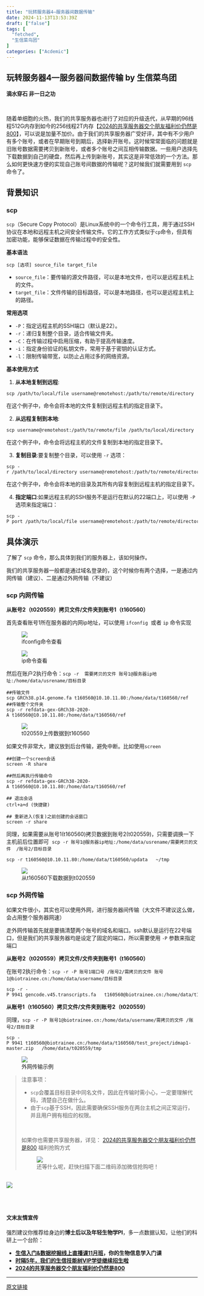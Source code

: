 ```yaml
---
title: "玩转服务器4—服务器间数据传输"
date: 2024-11-13T13:53:39Z
draft: ["false"]
tags: [
  "fetched",
  "生信菜鸟团"
]
categories: ["Acdemic"]
---
```

玩转服务器4—服务器间数据传输 by 生信菜鸟团
------
<div><section data-md5="d93a6" act="xmy"><section data-md5="d93a6"><section data-md5="d93a6"><section data-md5="d93a6"><section data-md5="d93a6"><section data-md5="d93a6"><section data-md5="d93a6"><p data-md5="d93a6"><strong data-md5="d93a6">滴水穿石 非一日之功</strong></p></section></section></section></section></section></section></section><p><br></p><section data-tool="mdnice编辑器" data-website="https://www.mdnice.com"><p data-tool="mdnice编辑器">随着单细胞的火热，我们的共享服务器也进行了对应的升级迭代，从早期的96线程512G内存到如今的256线程2T内存【<a target="_blank" href="http://mp.weixin.qq.com/s?__biz=MzUzMTEwODk0Ng==&amp;mid=2247520503&amp;idx=2&amp;sn=375db3093ce4345b66739a37993458ff&amp;chksm=fa4555cacd32dcdc9a5d59d914707bea9acea34fd6bfebbccdd33992243502824d58ba93224c&amp;scene=21#wechat_redirect" textvalue="2024的共享服务器交个朋友福利价仍然是800" linktype="text" imgurl="" imgdata="null" data-itemshowtype="11" tab="innerlink" data-linktype="2">2024的共享服务器交个朋友福利价仍然是800</a>】，可以说是加量不加价。由于我们的共享服务器广受好评，其中有不少用户有多个账号，或者在早期账号到期后，选择新开账号。这时候常常面临的问题就是旧账号数据需要拷贝到新账号，或者多个账号之间互相传输数据。一些用户选择先下载数据到自己的硬盘，然后再上传到新账号，其实这是非常低效的一个方法。那么如何更快速方便的实现自己账号间数据的传输呢？这时候我们就需要用到 <code>scp</code> 命令了。</p><h2 data-tool="mdnice编辑器"><span></span><span>背景知识</span><span></span></h2><h3 data-tool="mdnice编辑器"><span></span><span>scp</span><span></span></h3><p data-tool="mdnice编辑器"><code>scp</code>（Secure Copy Protocol）是Linux系统中的一个命令行工具，用于通过SSH协议在本地和远程主机之间安全传输文件。它的工作方式类似于<code>cp</code>命令，但具有加密功能，能够保证数据在传输过程中的安全性。</p><p data-tool="mdnice编辑器"><strong>基本语法</strong></p><pre data-tool="mdnice编辑器"><span></span><code>scp [选项] source_file target_file<br></code></pre><ul data-tool="mdnice编辑器"><li><section><code>source_file</code>：要传输的源文件路径，可以是本地文件，也可以是远程主机上的文件。</section></li><li><section><code>target_file</code>：文件传输的目标路径，可以是本地路径，也可以是远程主机上的路径。</section></li></ul><p data-tool="mdnice编辑器"><strong>常用选项</strong></p><ul data-tool="mdnice编辑器"><li><section><code>-P</code>：指定远程主机的SSH端口（默认是22）。</section></li><li><section><code>-r</code>：递归复制整个目录，适合传输文件夹。</section></li><li><section><code>-C</code>：在传输过程中启用压缩，有助于提高传输速度。</section></li><li><section><code>-i</code>：指定身份验证的私钥文件，常用于基于密钥的认证方式。</section></li><li><section><code>-l</code>：限制传输带宽，以防止占用过多的网络资源。</section></li></ul><p data-tool="mdnice编辑器"><strong>基本使用方式</strong></p><ol data-tool="mdnice编辑器"><li><section><strong>从本地复制到远程</strong>:</section></li></ol><pre data-tool="mdnice编辑器"><span></span><code>scp /path/to/<span>local</span>/file username@remotehost:/path/to/remote/directory<br></code></pre><p data-tool="mdnice编辑器">在这个例子中，命令会将本地的文件复制到远程主机的指定目录下。</p><ol start="2" data-tool="mdnice编辑器"><li><section><strong>从远程复制到本地</strong>:</section></li></ol><pre data-tool="mdnice编辑器"><span></span><code>scp username@remotehost:/path/to/remote/file /path/to/<span>local</span>/directory<br></code></pre><p data-tool="mdnice编辑器">在这个例子中，命令会将远程主机的文件复制到本地的指定目录下。</p><ol start="3" data-tool="mdnice编辑器"><li><section><strong>复制目录</strong>:要复制整个目录，可以使用 <code>-r</code> 选项：</section></li></ol><pre data-tool="mdnice编辑器"><span></span><code>scp -r /path/to/<span>local</span>/directory username@remotehost:/path/to/remote/directory<br></code></pre><p data-tool="mdnice编辑器">在这个例子中，命令会将本地的目录及其所有内容复制到远程主机的指定目录下。</p><ol start="4" data-tool="mdnice编辑器"><li><section><strong>指定端口</strong>:如果远程主机的SSH服务不是运行在默认的22端口上，可以使用 <code>-P</code> 选项来指定端口：</section></li></ol><pre data-tool="mdnice编辑器"><span></span><code>scp -P port /path/to/<span>local</span>/file username@remotehost:/path/to/remote/directory<br></code></pre><h2 data-tool="mdnice编辑器"><span></span><span>具体演示</span><span></span></h2><p data-tool="mdnice编辑器">了解了 <code>scp</code> 命令，那么具体到我们的服务器上，该如何操作。</p><p data-tool="mdnice编辑器">我们的共享服务器一般都是通过域名登录的，这个时候你有两个选择，一是通过内网传输（建议）、二是通过外网传输（不建议）</p><h3 data-tool="mdnice编辑器"><span></span><span>scp 内网传输</span><span></span></h3><p data-tool="mdnice编辑器"><strong>从账号2（t020559）拷贝文件/文件夹到账号1（t160560）</strong></p><p data-tool="mdnice编辑器">首先查看账号1所在服务器的内网ip地址，可以使用 <code>ifconfig</code>  或者 <code>ip</code> 命令实现</p><figure data-tool="mdnice编辑器"><img data-imgfileid="100045094" data-ratio="1.1027777777777779" data-src="https://mmbiz.qpic.cn/mmbiz_png/iaRJcrq2Los9TwutkickF8SiaypOGGxibzHibStX7pvyxeALBezJnhwjxWb351D6QliaR6fOkokVYSAUEZoxsA6FoAQw/640?wx_fmt=png&amp;from=appmsg" data-type="png" data-w="1080" src="https://mmbiz.qpic.cn/mmbiz_png/iaRJcrq2Los9TwutkickF8SiaypOGGxibzHibStX7pvyxeALBezJnhwjxWb351D6QliaR6fOkokVYSAUEZoxsA6FoAQw/640?wx_fmt=png&amp;from=appmsg"><figcaption>ifconfig命令查看</figcaption></figure><figure data-tool="mdnice编辑器"><img data-imgfileid="100045092" data-ratio="0.3453703703703704" data-src="https://mmbiz.qpic.cn/mmbiz_png/iaRJcrq2Los9TwutkickF8SiaypOGGxibzHibkKNFWIFyZwxPGZdibpPqBgjuTzGMr70b0NPCaoRuSp6ks04Z3rbykgA/640?wx_fmt=png&amp;from=appmsg" data-type="png" data-w="1080" src="https://mmbiz.qpic.cn/mmbiz_png/iaRJcrq2Los9TwutkickF8SiaypOGGxibzHibkKNFWIFyZwxPGZdibpPqBgjuTzGMr70b0NPCaoRuSp6ks04Z3rbykgA/640?wx_fmt=png&amp;from=appmsg"><figcaption>ip命令查看</figcaption></figure><p data-tool="mdnice编辑器">然后在账户2执行命令：<code>scp -r  需要拷贝的文件 账号1@服务器ip地址:/home/data/usrename/目标目录</code></p><pre data-tool="mdnice编辑器"><span></span><code><span>#</span><span><span>#传输文件</span></span><br>scp GRCh38.p14.genome.fa t160560@10.10.11.80:/home/data/t160560/ref<br><span>#</span><span><span>#传输整个文件夹</span></span><br>scp -r refdata-gex-GRCh38-2020-A t160560@10.10.11.80:/home/data/t160560/ref<br></code></pre><figure data-tool="mdnice编辑器"><img data-imgfileid="100045095" data-ratio="0.2972222222222222" data-src="https://mmbiz.qpic.cn/mmbiz_png/iaRJcrq2Los9TwutkickF8SiaypOGGxibzHibIHAflEw2micZ1102gxc3Thic64oNBvNGcIHHOzLxSaJDU3TfhEriamlsw/640?wx_fmt=png&amp;from=appmsg" data-type="png" data-w="1080" src="https://mmbiz.qpic.cn/mmbiz_png/iaRJcrq2Los9TwutkickF8SiaypOGGxibzHibIHAflEw2micZ1102gxc3Thic64oNBvNGcIHHOzLxSaJDU3TfhEriamlsw/640?wx_fmt=png&amp;from=appmsg"><figcaption>t020559上传数据到t160560</figcaption></figure><p data-tool="mdnice编辑器">如果文件非常大，建议放到后台传输，避免中断。比如使用<code>screen</code></p><pre data-tool="mdnice编辑器"><span></span><code><span>#</span><span><span>#创建一个screen会话</span></span><br>screen -R share<br><span><br>#</span><span><span>#然后再执行传输命令</span></span><br>scp -r refdata-gex-GRCh38-2020-A t160560@10.10.11.80:/home/data/t160560/ref<br><span><br>#</span><span><span># 退出会话</span></span><br>ctrl+a+d (快捷键)<br><span><br>#</span><span><span># 重新进入(恢复)之前创建的会话窗口</span></span><br>screen -r share<br></code></pre><p data-tool="mdnice编辑器">同理，如果需要从账号1(t160560)拷贝数据到账号2(t020559)，只需要调换一下主机前后位置即可  <code>scp -r 账号1@服务器ip地址:/home/data/usrename/需要拷贝的文件  /账号2/目标目录</code></p><pre data-tool="mdnice编辑器"><span></span><code>scp -r t160560@10.10.11.80:/home/data/t160560/updata   ~/tmp<br></code></pre><figure data-tool="mdnice编辑器"><img data-imgfileid="100045091" data-ratio="0.15925925925925927" data-src="https://mmbiz.qpic.cn/mmbiz_png/iaRJcrq2Los9TwutkickF8SiaypOGGxibzHibshUgr2ggT1LpDhicEGgjicpPC8xKuZWJos6iaqIDE8ydnlkXPgrkWedhA/640?wx_fmt=png&amp;from=appmsg" data-type="png" data-w="1080" src="https://mmbiz.qpic.cn/mmbiz_png/iaRJcrq2Los9TwutkickF8SiaypOGGxibzHibshUgr2ggT1LpDhicEGgjicpPC8xKuZWJos6iaqIDE8ydnlkXPgrkWedhA/640?wx_fmt=png&amp;from=appmsg"><figcaption>从t160560下载数据到t020559</figcaption></figure><h3 data-tool="mdnice编辑器"><span></span><span>scp 外网传输</span><span></span></h3><p data-tool="mdnice编辑器">如果文件很小，其实也可以使用外网，进行服务器间传输（大文件不建议这么做，会占用整个服务器网速）</p><p data-tool="mdnice编辑器">走外网传输首先就是要搞清楚两个账号的域名和端口。ssh默认是运行在22号端口，但是我们的共享服务器均是设定了固定的端口，所以需要使用 <code>-P</code> 参数来指定端口</p><p data-tool="mdnice编辑器"><strong>从账号2（t020559）拷贝文件/文件夹到账号1（t160560）</strong></p><p data-tool="mdnice编辑器">在账号2执行命令：<code>scp -r -P 账号1端口号 /账号2/需拷贝的文件 账号1@biotrainee.cn:/home/data/username/目标目录</code></p><pre data-tool="mdnice编辑器"><span></span><code>scp -r -P 9941 gencode.v45.transcripts.fa   t160560@biotrainee.cn:/home/data/t160560/ref<br></code></pre><p data-tool="mdnice编辑器"><strong>从账号1（t160560）拷贝文件/文件夹到账号2（t020559）</strong></p><p data-tool="mdnice编辑器">同理，<code>scp -r -P 账号1@biotrainee.cn:/home/data/username/需拷贝的文件 /账号2/目标目录</code></p><pre data-tool="mdnice编辑器"><span></span><code>scp -P 9941 t160560@biotrainee.cn:/home/data/t160560/test_project/idmap1-master.zip   /home/data/t020559/tmp<br></code></pre><figure data-tool="mdnice编辑器"><img data-imgfileid="100045093" data-ratio="0.2814814814814815" data-src="https://mmbiz.qpic.cn/mmbiz_png/iaRJcrq2Los9TwutkickF8SiaypOGGxibzHibHASRZeZYgu34sibxg2TVCIUMbmWXEN9AsiabWwyG67icX24FP58EMleicQ/640?wx_fmt=png&amp;from=appmsg" data-type="png" data-w="1080" src="https://mmbiz.qpic.cn/mmbiz_png/iaRJcrq2Los9TwutkickF8SiaypOGGxibzHibHASRZeZYgu34sibxg2TVCIUMbmWXEN9AsiabWwyG67icX24FP58EMleicQ/640?wx_fmt=png&amp;from=appmsg"><figcaption>外网传输示例</figcaption></figure></section><blockquote><p>注意事项：</p><ul><li><section><code>scp</code>会覆盖目标目录中同名文件，因此在传输时需小心，一定要理解代码，清楚自己在做什么。</section></li><li><section>由于<code>scp</code>基于SSH，因此需要确保SSH服务在两台主机之间正常运行，并且用户拥有相应的权限。</section></li></ul><section><br></section><p>如果你也需要共享服务器，详见： <a target="_blank" href="http://mp.weixin.qq.com/s?__biz=MzUzMTEwODk0Ng==&amp;mid=2247520503&amp;idx=2&amp;sn=375db3093ce4345b66739a37993458ff&amp;chksm=fa4555cacd32dcdc9a5d59d914707bea9acea34fd6bfebbccdd33992243502824d58ba93224c&amp;scene=21#wechat_redirect" textvalue="2024的共享服务器交个朋友福利价仍然是800" linktype="text" imgurl="" imgdata="null" data-itemshowtype="11" tab="innerlink" data-linktype="2" hasload="1">2024的共享服务器交个朋友福利价仍然是800</a> 福利抢购方式</p><figure><img data-imgfileid="100045107" data-ratio="0.5534979423868313" data-src="https://mmbiz.qpic.cn/mmbiz_png/cZNhZQ6j4wx8tiaCRKgw4nvUrrmkMN50Lu2zX5xYpB6nUhwI9QgLzzibaicXM5BPoUTc8HlmRyshUiczAyib6NMBPZw/640?wx_fmt=other&amp;from=appmsg&amp;wxfrom=5&amp;wx_lazy=1&amp;wx_co=1&amp;tp=webp" data-w="972" src="https://mmbiz.qpic.cn/mmbiz_png/cZNhZQ6j4wx8tiaCRKgw4nvUrrmkMN50Lu2zX5xYpB6nUhwI9QgLzzibaicXM5BPoUTc8HlmRyshUiczAyib6NMBPZw/640?wx_fmt=other&amp;from=appmsg&amp;wxfrom=5&amp;wx_lazy=1&amp;wx_co=1&amp;tp=webp"><figcaption>还等什么呢，赶快扫描下面二维码添加微信抢购吧！</figcaption></figure></blockquote><section><section act="xmy"><section data-id="123409" data-type="lspecial02,lspecial04" powered-by="xmyeditor.com" data-md5="8b46d"><section powered-by="xmyeditor.com" data-md5="8b46d"><section powered-by="xmyeditor.com" data-md5="8b46d"><section powered-by="xmyeditor.com" data-md5="8b46d"><br></section><section powered-by="xmyeditor.com" data-md5="8b46d"><img data-imgfileid="100045090" data-ratio="0.6940298507462687" data-type="gif" data-w="134" data-src="https://mmbiz.qpic.cn/mmbiz_gif/iaRJcrq2LosibrvQnXTV3PMktpwwmDsjia2JG4e3ibpLQ1G6M4nktW4PiaiaKfnpiaRmNbTT6St7QLfzAMAomKgWxQ4kA/640?wx_fmt=gif&amp;wxfrom=5&amp;wx_lazy=1&amp;tp=webp" src="https://mmbiz.qpic.cn/mmbiz_gif/iaRJcrq2LosibrvQnXTV3PMktpwwmDsjia2JG4e3ibpLQ1G6M4nktW4PiaiaKfnpiaRmNbTT6St7QLfzAMAomKgWxQ4kA/640?wx_fmt=gif&amp;wxfrom=5&amp;wx_lazy=1&amp;tp=webp"></section><section powered-by="xmyeditor.com" data-md5="8b46d"><br></section></section></section></section></section></section><p><span></span><br></p><section data-tool="mdnice编辑器" data-website="https://www.mdnice.com"><h4 data-tool="mdnice编辑器">文末友情宣传</h4><p data-tool="mdnice编辑器">强烈建议你推荐给身边的<strong>博士后以及年轻生物学PI</strong>，多一点数据认知，让他们的科研上一个台阶：</p><ul data-tool="mdnice编辑器"><li><section><a target="_blank" href="http://mp.weixin.qq.com/s?__biz=MzUzMTEwODk0Ng==&amp;mid=2247517649&amp;idx=1&amp;sn=1db8e7f43d447ac77fa152b85e0ed0fe&amp;chksm=fa4540eccd32c9fad1df66c76d64f280da56cfc26120bd91924ddbd3611f4d6b01f1991f4700&amp;scene=21#wechat_redirect" textvalue="生信入门&amp;数据挖掘线上直播课11月班" linktype="text" imgurl="" imgdata="null" data-itemshowtype="11" tab="innerlink" data-linktype="2"><strong>生信入门&amp;数据挖掘线上直播课11月班</strong></a><strong>，你的生物信息学入门课</strong></section></li><li><section><a target="_blank" href="http://mp.weixin.qq.com/s?__biz=MzAxMDkxODM1Ng==&amp;mid=2247524148&amp;idx=1&amp;sn=7806da6feb41a36493c519c1cfc1d3ac&amp;chksm=9b4bdf8fac3c569960369602f1ef26639cb366b250f233b2297d1f059471c0458335bfc0b829&amp;scene=21#wechat_redirect" textvalue="时隔5年，我们的生信技能树VIP学徒继续招生啦" linktype="text" imgurl="" imgdata="null" data-itemshowtype="0" tab="innerlink" data-linktype="2" hasload="1"><strong>时隔5年，我们的生信技能树VIP学徒继续招生啦</strong></a><br></section></li><li><section><a target="_blank" href="http://mp.weixin.qq.com/s?__biz=MzAxMDkxODM1Ng==&amp;mid=2247528363&amp;idx=1&amp;sn=5e02f3e9b2e148191e23ebc2c0d780e7&amp;chksm=9b4b2f10ac3ca606c1c4bac8cf112bb9b0f18e3c4262f5f2b8c0dba3bfedf2ba201507247005&amp;scene=21#wechat_redirect" textvalue="2024的共享服务器交个朋友福利价仍然是800" linktype="text" imgurl="" imgdata="null" data-itemshowtype="0" tab="innerlink" data-linktype="2" hasload="1"><strong>2024的共享服务器交个朋友福利价仍然是800</strong></a><strong><span></span></strong></section></li></ul></section><p><mp-style-type data-value="10000"></mp-style-type></p></div>  
<hr>
<a href="https://mp.weixin.qq.com/s/67BOEPOK0EV3_jiruCDIpA",target="_blank" rel="noopener noreferrer">原文链接</a>
